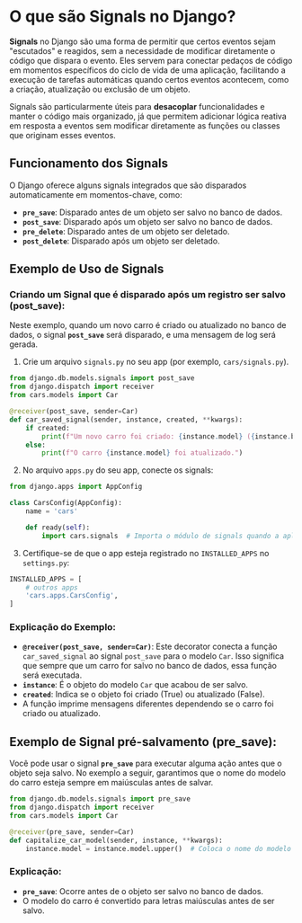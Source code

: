 # O que são Signals no Django?

**Signals** no Django são uma forma de permitir que certos eventos sejam "escutados" e reagidos, sem a necessidade de modificar diretamente o código que dispara o evento. Eles servem para conectar pedaços de código em momentos específicos do ciclo de vida de uma aplicação, facilitando a execução de tarefas automáticas quando certos eventos acontecem, como a criação, atualização ou exclusão de um objeto.

Signals são particularmente úteis para **desacoplar** funcionalidades e manter o código mais organizado, já que permitem adicionar lógica reativa em resposta a eventos sem modificar diretamente as funções ou classes que originam esses eventos.

## Funcionamento dos Signals

O Django oferece alguns signals integrados que são disparados automaticamente em momentos-chave, como:
- **`pre_save`**: Disparado antes de um objeto ser salvo no banco de dados.
- **`post_save`**: Disparado após um objeto ser salvo no banco de dados.
- **`pre_delete`**: Disparado antes de um objeto ser deletado.
- **`post_delete`**: Disparado após um objeto ser deletado.

## Exemplo de Uso de Signals

### Criando um Signal que é disparado após um registro ser salvo (post_save):

Neste exemplo, quando um novo carro é criado ou atualizado no banco de dados, o signal **`post_save`** será disparado, e uma mensagem de log será gerada.

1. Crie um arquivo `signals.py` no seu app (por exemplo, `cars/signals.py`).

```python
from django.db.models.signals import post_save
from django.dispatch import receiver
from cars.models import Car

@receiver(post_save, sender=Car)
def car_saved_signal(sender, instance, created, **kwargs):
    if created:
        print(f"Um novo carro foi criado: {instance.model} ({instance.brand})")
    else:
        print(f"O carro {instance.model} foi atualizado.")
```

2. No arquivo `apps.py` do seu app, conecte os signals:

```python
from django.apps import AppConfig

class CarsConfig(AppConfig):
    name = 'cars'

    def ready(self):
        import cars.signals  # Importa o módulo de signals quando a aplicação está pronta
```

3. Certifique-se de que o app esteja registrado no `INSTALLED_APPS` no `settings.py`:

```python
INSTALLED_APPS = [
    # outros apps
    'cars.apps.CarsConfig',
]
```

### Explicação do Exemplo:
- **`@receiver(post_save, sender=Car)`**: Este decorator conecta a função `car_saved_signal` ao signal `post_save` para o modelo `Car`. Isso significa que sempre que um carro for salvo no banco de dados, essa função será executada.
- **`instance`**: É o objeto do modelo `Car` que acabou de ser salvo.
- **`created`**: Indica se o objeto foi criado (True) ou atualizado (False).
- A função imprime mensagens diferentes dependendo se o carro foi criado ou atualizado.

## Exemplo de Signal pré-salvamento (pre_save):

Você pode usar o signal **`pre_save`** para executar alguma ação antes que o objeto seja salvo. No exemplo a seguir, garantimos que o nome do modelo do carro esteja sempre em maiúsculas antes de salvar.

```python
from django.db.models.signals import pre_save
from django.dispatch import receiver
from cars.models import Car

@receiver(pre_save, sender=Car)
def capitalize_car_model(sender, instance, **kwargs):
    instance.model = instance.model.upper()  # Coloca o nome do modelo em maiúsculas
```

### Explicação:
- **`pre_save`**: Ocorre antes de o objeto ser salvo no banco de dados.
- O modelo do carro é convertido para letras maiúsculas antes de ser salvo.
